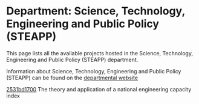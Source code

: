 # Department: **Science, Technology, Engineering and Public Policy (STEAPP)**

This page lists all the available projects hosted in the Science, Technology, Engineering and Public Policy (STEAPP) department.

Information about Science, Technology, Engineering and Public Policy (STEAPP) can be found on the [departmental website](https://www.ucl.ac.uk/steapp)

[2531bd1700](../projects/2531bd1700.md) The theory and application of a national engineering capacity index

